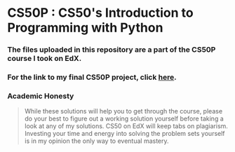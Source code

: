 # CS50P : CS50's Introduction to Programming with Python
### The files uploaded in this repository are a part of the CS50P course I took on EdX. 
### For the link to my final CS50P project, click [here](https://github.com/thebotgirl99/CS50P-Final-Project).
### Academic Honesty 
> While these solutions will help you to get through the course, please do your best to figure out a working solution yourself before taking a look at any of my solutions. 
CS50 on EdX will keep tabs on plagiarism. Investing your time and energy into solving the problem sets yourself is in my opinion the only way to eventual mastery.
